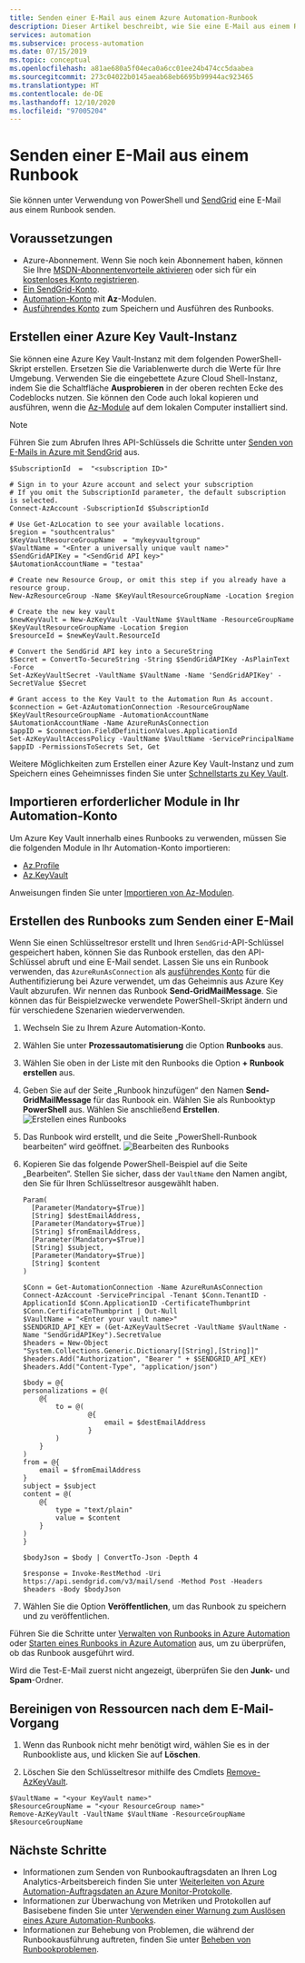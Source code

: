 ```yaml
---
title: Senden einer E-Mail aus einem Azure Automation-Runbook
description: Dieser Artikel beschreibt, wie Sie eine E-Mail aus einem Runbook heraus versenden können.
services: automation
ms.subservice: process-automation
ms.date: 07/15/2019
ms.topic: conceptual
ms.openlocfilehash: a81ae680a5f04eca0a6cc01ee24b474cc5daabea
ms.sourcegitcommit: 273c04022b0145aeab68eb6695b99944ac923465
ms.translationtype: HT
ms.contentlocale: de-DE
ms.lasthandoff: 12/10/2020
ms.locfileid: "97005204"
---
```

# <a name="send-an-email-from-a-runbook"></a>Senden einer E-Mail aus einem Runbook

Sie können unter Verwendung von PowerShell und [SendGrid](https://sendgrid.com/solutions) eine E-Mail aus einem Runbook senden. 

## <a name="prerequisites"></a>Voraussetzungen

* Azure-Abonnement. Wenn Sie noch kein Abonnement haben, können Sie Ihre [MSDN-Abonnentenvorteile aktivieren](https://azure.microsoft.com/pricing/member-offers/msdn-benefits-details/) oder sich für ein [kostenloses Konto registrieren](https://azure.microsoft.com/free/?WT.mc_id=A261C142F).
* [Ein SendGrid-Konto](../sendgrid-dotnet-how-to-send-email.md#create-a-sendgrid-account).
* [Automation-Konto](./index.yml) mit **Az**-Modulen.
* [Ausführendes Konto](./manage-runas-account.md) zum Speichern und Ausführen des Runbooks.

## <a name="create-an-azure-key-vault"></a>Erstellen einer Azure Key Vault-Instanz

Sie können eine Azure Key Vault-Instanz mit dem folgenden PowerShell-Skript erstellen. Ersetzen Sie die Variablenwerte durch die Werte für Ihre Umgebung. Verwenden Sie die eingebettete Azure Cloud Shell-Instanz, indem Sie die Schaltfläche **Ausprobieren** in der oberen rechten Ecke des Codeblocks nutzen. Sie können den Code auch lokal kopieren und ausführen, wenn die [Az-Module](/powershell/azure/install-az-ps) auf dem lokalen Computer installiert sind.

> [!NOTE]
> Führen Sie zum Abrufen Ihres API-Schlüssels die Schritte unter [Senden von E-Mails in Azure mit SendGrid](../sendgrid-dotnet-how-to-send-email.md#to-find-your-sendgrid-api-key) aus.

```azurepowershell-interactive
$SubscriptionId  =  "<subscription ID>"

# Sign in to your Azure account and select your subscription
# If you omit the SubscriptionId parameter, the default subscription is selected.
Connect-AzAccount -SubscriptionId $SubscriptionId

# Use Get-AzLocation to see your available locations.
$region = "southcentralus"
$KeyVaultResourceGroupName  = "mykeyvaultgroup"
$VaultName = "<Enter a universally unique vault name>"
$SendGridAPIKey = "<SendGrid API key>"
$AutomationAccountName = "testaa"

# Create new Resource Group, or omit this step if you already have a resource group.
New-AzResourceGroup -Name $KeyVaultResourceGroupName -Location $region

# Create the new key vault
$newKeyVault = New-AzKeyVault -VaultName $VaultName -ResourceGroupName $KeyVaultResourceGroupName -Location $region
$resourceId = $newKeyVault.ResourceId

# Convert the SendGrid API key into a SecureString
$Secret = ConvertTo-SecureString -String $SendGridAPIKey -AsPlainText -Force
Set-AzKeyVaultSecret -VaultName $VaultName -Name 'SendGridAPIKey' -SecretValue $Secret

# Grant access to the Key Vault to the Automation Run As account.
$connection = Get-AzAutomationConnection -ResourceGroupName $KeyVaultResourceGroupName -AutomationAccountName $AutomationAccountName -Name AzureRunAsConnection
$appID = $connection.FieldDefinitionValues.ApplicationId
Set-AzKeyVaultAccessPolicy -VaultName $VaultName -ServicePrincipalName $appID -PermissionsToSecrets Set, Get
```

Weitere Möglichkeiten zum Erstellen einer Azure Key Vault-Instanz und zum Speichern eines Geheimnisses finden Sie unter [Schnellstarts zu Key Vault](../key-vault/index.yml).

## <a name="import-required-modules-into-your-automation-account"></a>Importieren erforderlicher Module in Ihr Automation-Konto

Um Azure Key Vault innerhalb eines Runbooks zu verwenden, müssen Sie die folgenden Module in Ihr Automation-Konto importieren:

* [Az.Profile](https://www.powershellgallery.com/packages/Az.Profile)
* [Az.KeyVault](https://www.powershellgallery.com/packages/Az.KeyVault)

Anweisungen finden Sie unter [Importieren von Az-Modulen](shared-resources/modules.md#import-az-modules).

## <a name="create-the-runbook-to-send-an-email"></a>Erstellen des Runbooks zum Senden einer E-Mail

Wenn Sie einen Schlüsseltresor erstellt und Ihren `SendGrid`-API-Schlüssel gespeichert haben, können Sie das Runbook erstellen, das den API-Schlüssel abruft und eine E-Mail sendet. Lassen Sie uns ein Runbook verwenden, das `AzureRunAsConnection` als [ausführendes Konto](./manage-runas-account.md) für die Authentifizierung bei Azure verwendet, um das Geheimnis aus Azure Key Vault abzurufen. Wir nennen das Runbook **Send-GridMailMessage**. Sie können das für Beispielzwecke verwendete PowerShell-Skript ändern und für verschiedene Szenarien wiederverwenden.

1. Wechseln Sie zu Ihrem Azure Automation-Konto.
2. Wählen Sie unter **Prozessautomatisierung** die Option **Runbooks** aus.
3. Wählen Sie oben in der Liste mit den Runbooks die Option **+ Runbook erstellen** aus.
4. Geben Sie auf der Seite „Runbook hinzufügen“ den Namen **Send-GridMailMessage** für das Runbook ein. Wählen Sie als Runbooktyp **PowerShell** aus. Wählen Sie anschließend **Erstellen**.
   ![Erstellen eines Runbooks](./media/automation-send-email/automation-send-email-runbook.png)
5. Das Runbook wird erstellt, und die Seite „PowerShell-Runbook bearbeiten“ wird geöffnet.
   ![Bearbeiten des Runbooks](./media/automation-send-email/automation-send-email-edit.png)
6. Kopieren Sie das folgende PowerShell-Beispiel auf die Seite „Bearbeiten“. Stellen Sie sicher, dass der `VaultName` den Namen angibt, den Sie für Ihren Schlüsseltresor ausgewählt haben.

    ```powershell-interactive
    Param(
      [Parameter(Mandatory=$True)]
      [String] $destEmailAddress,
      [Parameter(Mandatory=$True)]
      [String] $fromEmailAddress,
      [Parameter(Mandatory=$True)]
      [String] $subject,
      [Parameter(Mandatory=$True)]
      [String] $content
    )

    $Conn = Get-AutomationConnection -Name AzureRunAsConnection
    Connect-AzAccount -ServicePrincipal -Tenant $Conn.TenantID -ApplicationId $Conn.ApplicationID -CertificateThumbprint $Conn.CertificateThumbprint | Out-Null
    $VaultName = "<Enter your vault name>"
    $SENDGRID_API_KEY = (Get-AzKeyVaultSecret -VaultName $VaultName -Name "SendGridAPIKey").SecretValue
    $headers = New-Object "System.Collections.Generic.Dictionary[[String],[String]]"
    $headers.Add("Authorization", "Bearer " + $SENDGRID_API_KEY)
    $headers.Add("Content-Type", "application/json")

    $body = @{
    personalizations = @(
        @{
            to = @(
                    @{
                        email = $destEmailAddress
                    }
            )
        }
    )
    from = @{
        email = $fromEmailAddress
    }
    subject = $subject
    content = @(
        @{
            type = "text/plain"
            value = $content
        }
    )
    }

    $bodyJson = $body | ConvertTo-Json -Depth 4

    $response = Invoke-RestMethod -Uri https://api.sendgrid.com/v3/mail/send -Method Post -Headers $headers -Body $bodyJson
    ```

7. Wählen Sie die Option **Veröffentlichen**, um das Runbook zu speichern und zu veröffentlichen.

Führen Sie die Schritte unter [Verwalten von Runbooks in Azure Automation](manage-runbooks.md#test-a-runbook) oder [Starten eines Runbooks in Azure Automation](start-runbooks.md) aus, um zu überprüfen, ob das Runbook ausgeführt wird.

Wird die Test-E-Mail zuerst nicht angezeigt, überprüfen Sie den **Junk-** und **Spam**-Ordner.

## <a name="clean-up-resources-after-the-email-operation"></a>Bereinigen von Ressourcen nach dem E-Mail-Vorgang

1. Wenn das Runbook nicht mehr benötigt wird, wählen Sie es in der Runbookliste aus, und klicken Sie auf **Löschen**.

2. Löschen Sie den Schlüsseltresor mithilfe des Cmdlets [Remove-AzKeyVault](/powershell/module/az.keyvault/remove-azkeyvault?view=azps-3.7.0).

```azurepowershell-interactive
$VaultName = "<your KeyVault name>"
$ResourceGroupName = "<your ResourceGroup name>"
Remove-AzKeyVault -VaultName $VaultName -ResourceGroupName $ResourceGroupName
```

## <a name="next-steps"></a>Nächste Schritte

* Informationen zum Senden von Runbookauftragsdaten an Ihren Log Analytics-Arbeitsbereich finden Sie unter [Weiterleiten von Azure Automation-Auftragsdaten an Azure Monitor-Protokolle](automation-manage-send-joblogs-log-analytics.md).
* Informationen zur Überwachung von Metriken und Protokollen auf Basisebene finden Sie unter [Verwenden einer Warnung zum Auslösen eines Azure Automation-Runbooks](automation-create-alert-triggered-runbook.md).
* Informationen zur Behebung von Problemen, die während der Runbookausführung auftreten, finden Sie unter [Beheben von Runbookproblemen](./troubleshoot/runbooks.md).
